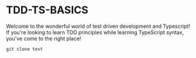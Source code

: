 # TDD-TS-BASICS
Welcome to the wonderful world of test driven development and Typescript! If you're looking to learn TDD principles while learning TypeScript syntax, you've come to the right place!

``` bash
git clone test
```